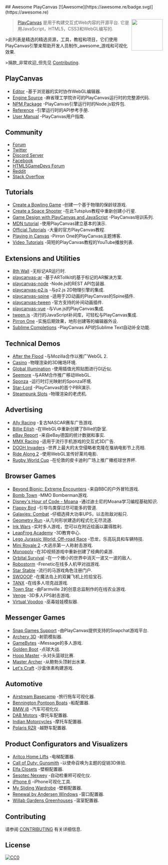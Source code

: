 <div class="github-widget" data-repo="playcanvas/awesome-playcanvas"></div>
<script async src="https://pagead2.googlesyndication.com/pagead/js/adsbygoogle.js"></script><ins class="adsbygoogle" style="display:block" data-ad-client="ca-pub-6890694312814945" data-ad-slot="5473692530" data-ad-format="auto"  data-full-width-responsive="true"></ins><script>(adsbygoogle = window.adsbygoogle || []).push({});</script>
## Awesome PlayCanvas [![Awesome](https://awesome.re/badge.svg)](https://awesome.re)

> [<img src="https://raw.githubusercontent.com/playcanvas/awesome-playcanvas/master/playcanvas-logo.png" align="right" width="100">](https://playcanvas.com)
>
> [PlayCanvas](https://playcanvas.com/) 是用于构建交互式Web内容的开源平台. 它是用JavaScript，HTML5，CSS3和WebGL编写的.
>
&gt;此列表是精选的精选资源，工具，教程和项目，它们使用PlayCanvas引擎来帮助开发人员制作_awesome_游戏和可视化效果.
>
&gt;捐款_非常欢迎_但先见 [Contributing](#contributing).



## PlayCanvas

- [Editor](https://playcanvas.com/) -基于浏览器的实时协作WebGL编辑器.
- [Engine Source](https://github.com/playcanvas/engine) -麻省理工学院许可的PlayCanvas运行时的完整源代码.
- [NPM Package](https://www.npmjs.com/package/playcanvas) -PlayCanvas引擎运行时的Node.js软件包.
- [Reference](https://developer.playcanvas.com/en/api/) -引擎运行时的API参考手册.
- [User Manual](https://developer.playcanvas.com/en/user-manual/) -PlayCanvas用户指南.

## Community

- [Forum](https://forum.playcanvas.com/)
- [Twitter](https://twitter.com/playcanvas)
- [Discord Server](https://discord.gg/RSaMRzg)
- [Facebook](https://www.facebook.com/playcanvas/)
- [HTML5GameDevs Forum](https://www.html5gamedevs.com/tags/playcanvas/)
- [Reddit](https://www.reddit.com/r/PlayCanvas/)
- [Stack Overflow](https://stackoverflow.com/questions/tagged/playcanvas)

## Tutorials

- [Create a Bowling Game](https://www.gamefromscratch.com/post/2017/05/25/PlayCanvas-Engine-Revisited.aspx) -创建一个基于物理的保龄球游戏.
- [Create a Space Shooter](https://gamedevelopment.tutsplus.com/tutorials/create-a-space-shooter-with-playcanvas-part-1--cms-28066) -在此Tutsplus教程中重新创建小行星.
- [Game Design with PlayCanvas and JavaScript](https://www.codemahal.com/tutorials/playcanvas/) -PlayCanvas培训系列.
- [MDN tutorial](https://developer.mozilla.org/en-US/docs/Games/Techniques/3D_on_the_web/Building_up_a_basic_demo_with_PlayCanvas) -使用PlayCanvas建立基本的演示.
- [Official Tutorials](https://developer.playcanvas.com/en/tutorials/) -大量的官方PlayCanvas教程.
- [Playing in Canvas](http://pirron.one/playingincanvas/) -Pirron One的PlayCanvas主题博客.
- [Video Tutorials](https://www.youtube.com/playlist?list=PLy57qL2R3Z6NlBQBEMnjVPT0iz320i4Ko) -简短的PlayCanvas教程的YouTube播放列表.

## Extensions and Utilities

- [8th Wall](https://www.8thwall.com/docs/web/#getting-started-with-playcanvas) -无标记AR运行时.
- [playcanvas-ar](https://github.com/playcanvas/playcanvas-ar) -基于ARTollkit的基于标记的AR解决方案.
- [playcanvas-node](https://github.com/yushimatenjin/playcanvas-node) -Node.js的REST API包装器.
- [playcanvas-p2.js](https://github.com/playcanvas/playcanvas-p2.js) -与p2.js 2D物理引擎的集成.
- [playcanvas-spine](https://github.com/playcanvas/playcanvas-spine) -适用于2D动画的PlayCanvas的Spine插件.
- [playcanvas-tween](https://github.com/playcanvas/playcanvas-tween) -官方支持的补间动画插件.
- [playcanvas-vue](https://github.com/isobolewski/playcanvas-vue) -与Vue.js的PlayCanvas集成.
- [tween.js](https://github.com/tweenjs/tween.js/) -流行的JavaScript补间库，可轻松与PlayCanvas集成.
- [Pirron One](https://pic.pirron-rodon.one) -实施后期效果，地形创建等的编辑器外设.
- [Sublime Completions](https://github.com/playcanvas/sublime-completions) -PlayCanvas API的Sublime Text自动补全功能.

## Technical Demos

- [After the Flood](https://playcanv.as/p/44MRmJRU/) -与Mozilla合作以推广WebGL 2.
- [Casino](https://playcanv.as/p/LpmXGUe6/) -物理渲染的3D赌场环境.
- [Global Illumination](https://playcanv.as/p/ZV4PW6wr/) -使用插值光照贴图进行GI近似.
- [Seemore](https://playcanv.as/p/MflWvdTW/) -与ARM合作推广移动WebGL.
- [Sponza](https://playcanv.as/p/txPePQvy/) -运行时灯光映射的Sponza环境.
- [Star-Lord](https://playcanv.as/p/SA7hVBLt/) -PlayCanvas的首个PBR演示.
- [Steampunk Slots](https://playcanv.as/p/nL1dYbMv) -物理渲染的老虎机.

## Advertising

- [Ally Racing](https://www.allyracer.com/) -复古NASCAR赛车广告游戏.
- [Billie Eilish](https://site.billieeilish.com/) -在WebGL中重新创建了Billie的卧室.
- [eBay Report](https://www.ebay-report.de/) -来自eBay德国的统计数据和事实.
- [MMX Racing](http://mmx.playcanvas.com/?truck=johncena) -适用于流行手机游戏的交互式3D广告.
- [DOOH Invaders](https://vimeo.com/136313614) -世界上最大的太空侵略者克隆在戛纳电影节上亮相.
- [Ride Along 2](https://vimeo.com/152996271) -使用WebGL宣传好莱坞电影.
- [Rugby World Cup](https://www.youtube.com/watch?v=onOJBCC8R7A) -在伦敦的皮卡迪利广场上推广橄榄球世界杯.

## Browser Games

- [Beyond Bionic: Extreme Encounters](https://www.bbc.co.uk/cbbc/games/beyond-bionic-extreme-encounters) -来自BBC的户外冒险游戏.
- [Bomb Town](http://bomb.town/) -MMO Bomberman游戏.
- [Disney's Hour of Code - Moana](http://partners.disney.com/hour-of-code) -通过迪士尼的Moana学习编程基础知识.
- [Flappy Bird](https://playcanv.as/p/2OlkUaxF/) -引导鸟类穿过尽可能多的管道.
- [Galaxies: Combat](https://playcanv.as/p/Ikq6Uk6A/) -仔细选择大功率UPS，以击败敌对船只.
- [Geometry Run](https://www.gamee.com/game/geometryrun) -从几何形状建造的程式化无尽流道.
- [Ink Wars](https://inkwars.io/) -实时多人游戏，您可以在附近绘画以赢得胜利.
- [LeapFrog Academy](https://www.leapfrog.com/en-us/app-center/everywhere/landing.jsp) -3D教育中心.
- [Lego Jurassic World: Off-road Race](https://www.toggo.de/spiele/jurassic-world/jurassic-world-das-gelaenderennen-6727.htm) -恐龙，乐高玩具和车辆特技.
- [Mini Royale 2](https://miniroyale2.io/) -大逃杀第一人称射击游戏.
- [Monopoly](http://benbean.openode.io/monopoly-io/?play=true) -在3D视频游戏中重新创建了经典的桌游.
- [Orbital Survival](https://playcanv.as/p/3G3RnfUz/) -在一个微小的世界中消灭一波又一波的敌人.
- [Robostorm](https://robostorm.io/) -Frenetic在线多人机甲对战游戏.
- [Star Stable](https://www.starstable.com/en/register) -流行的马游戏角色注册门户.
- [SWOOOP](https://playcanv.as/p/JtL2iqIH/) -在魔法岛上的双翼飞机上捡拾宝石.
- [TANX](https://tanx.io) -在线多人坦克战游戏.
- [Town Star](https://gala.games) -由Farmville 2的创意总监制作的在线农业游戏.
- [Venge](https://poki.com/en/g/venge-io) -3D多人FPS射击游戏.
- [Virtual Voodoo](http://www.miniclip.com/games/virtual-voodoo/en/) -巫毒娃娃模拟器.

## Messenger Games

- [Snap Games Support](https://support.snapchat.com/en-GB/a/games) -由PlayCanvas提供支持的Snapchat游戏平台.
- [Archery 3D](https://www.facebook.com/instantgames/play/2236502786367605/) -射箭模拟器.
- [GameBytes](https://apps.apple.com/us/app/gamebytes-games-for-imessage/id1506797690) -iMessage的多人游戏.
- [Golden Boot](https://www.facebook.com/instantgames/play/267920816949420/) -点球大战.
- [Hoop Master](https://www.facebook.com/instantgames/play/188237332468920/) -头对头篮球比赛.
- [Master Archer](https://www.facebook.com/instantgames/play/1315812941823883/) -从鲍勃头顶射出水果.
- [Let's Craft](https://www.facebook.com/instantgames/play/351725822100289/) -沙盒体素构建游戏.

## Automotive

- [Airstream Basecamp](https://www.airstream.com/travel-trailers/airstream-basecamp-3d-experience/) -旅行拖车可视化器.
- [Bennington Pontoon Boats](https://www.benningtonmarine.com/en-us/build-model/) -船配置器.
- [BMW i8](http://car.playcanvas.com) -汽车可视化仪.
- [DAB Motors](https://dabmotors.com/configurator/) -摩托车配置器.
- [Indian Motorcycles](https://www.indianmotorcycle.com/en-us/scout-bobber/build-color/) -摩托车配置器.
- [Polaris RZR](https://rzr.polaris.com/en-us/build-model/) -越野车配置器.

## Product Configurators and Visualizers

- [Aritco Home Lifts](http://www.aritcohomelifts.com/build-your-lift/) -电梯配置器.
- [Call of Duty: Gunsmith](http://gun.playcanvas.com/) -以使命召唤为主题的促销3D体验.
- [Elfa Closets](http://elfa.com/sv-se/planner) -壁橱配置器.
- [Sesotec Nexwey](https://www.sesotec.com/na/en-US/lp/nexwey) -自动检重秤可视化仪.
- [iPhone 6](http://phone.playcanvas.com) -iPhone可视化工具.
- [My Sliding Wardrobe](https://www.myslidingwardrobe.co.uk/design-your-wardrobe/) -壁橱配置器.
- [Renewal by Andersen Windows](https://www.renewalbyandersen.com/windows-doors/replacement-windows/double-hung) -窗口配置器.
- [Willab Gardens Greenhouses](http://www.vaxthusguiden.se/) -温室配置器.

## Contributing

请参阅 [CONTRIBUTING](https://github.com/playcanvas/awesome-playcanvas/blob/master/CONTRIBUTING.md) 有关详细信息.

## License

[![CC0](http://mirrors.creativecommons.org/presskit/buttons/88x31/svg/cc-zero.svg)](https://creativecommons.org/publicdomain/zero/1.0/)
